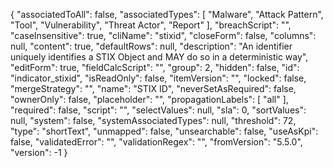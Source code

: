 {
	"associatedToAll": false,
	"associatedTypes": [
		"Malware",
		"Attack Pattern",
		"Tool",
		"Vulnerability",
		"Threat Actor",
		"Report"
	],
	"breachScript": "",
	"caseInsensitive": true,
	"cliName": "stixid",
	"closeForm": false,
	"columns": null,
	"content": true,
	"defaultRows": null,
	"description": "An identifier uniquely identifies a STIX Object and MAY do so in a deterministic way",
	"editForm": true,
	"fieldCalcScript": "",
	"group": 2,
	"hidden": false,
	"id": "indicator_stixid",
	"isReadOnly": false,
	"itemVersion": "",
	"locked": false,
	"mergeStrategy": "",
	"name": "STIX ID",
	"neverSetAsRequired": false,
	"ownerOnly": false,
	"placeholder": "",
	"propagationLabels": [
		"all"
	],
	"required": false,
	"script": "",
	"selectValues": null,
	"sla": 0,
	"sortValues": null,
	"system": false,
	"systemAssociatedTypes": null,
	"threshold": 72,
	"type": "shortText",
	"unmapped": false,
	"unsearchable": false,
	"useAsKpi": false,
	"validatedError": "",
	"validationRegex": "",
	"fromVersion": "5.5.0",
	"version": -1
}